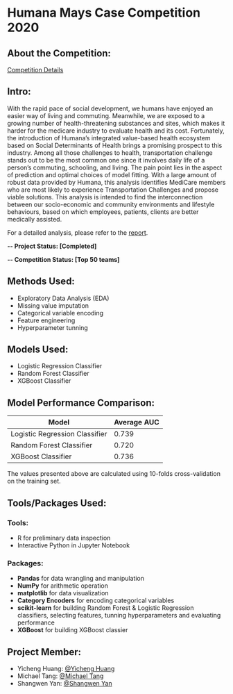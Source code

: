 # Humana Mays Case Competition 2020

## About the Competition:
[Competition Details](https://mays.tamu.edu/humana-tamu-analytics/)

## Intro:
With the rapid pace of social development, we humans have enjoyed an easier way of living and commuting. Meanwhile, we are exposed to a growing number of health-threatening substances and sites, which makes it harder for the medicare industry to evaluate health and its cost. Fortunately, the introduction of Humana’s integrated value-based health ecosystem based on Social Determinants of Health brings a promising prospect to this industry. Among all those challenges to health, transportation challenge stands out to be the most common one since it involves daily life of a person’s commuting, schooling, and living. The pain point lies in the aspect of prediction and optimal choices of model fitting. With a large amount of robust data provided by Humana, this analysis identifies MediCare members who are most likely to experience Transportation Challenges and propose viable solutions. This analysis is intended to find the interconnection between our socio-economic and community environments and lifestyle behaviours, based on which employees, patients, clients are better medically assisted.

For a detailed analysis, please refer to the [report](./Doc/Report.pdf).

**-- Project Status: [Completed]**

**-- Competition Status: [Top 50 teams]**

## Methods Used:
- Exploratory Data Analysis (EDA)
- Missing value imputation
- Categorical variable encoding
- Feature engineering
- Hyperparameter tunning

## Models Used:
- Logistic Regression Classifier
- Random Forest Classifier
- XGBoost Classifier

## Model Performance Comparison:
Model | Average AUC 
------| -----------
Logistic Regression Classifier | 0.739
Random Forest Classifier | 0.720
XGBoost Classifier | 0.736

The values presented above are calculated using 10-folds cross-validation on the training set.

## Tools/Packages Used:
### Tools:
- R for preliminary data inspection
- Interactive Python in Jupyter Notebook

### Packages:
- **Pandas** for data wrangling and manipulation
- **NumPy** for arithmetic operation
- **matplotlib** for data visualization
- **Category Encoders** for encoding categorical variables
- **scikit-learn** for building Random Forest & Logistic Regression classifiers, selecting features, tunning hyperparameters and evaluating performance
- **XGBoost** for building XGBoost classier

## Project Member:
- Yicheng Huang: [@Yicheng Huang](https://github.com/yichenghuang980)
- Michael Tang: [@Michael Tang](https://github.com/MTang0728)
- Shangwen Yan: [@Shangwen Yan](https://github.com/shangwenyan)

